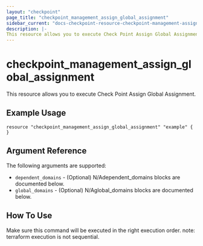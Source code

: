 ```yaml
---
layout: "checkpoint"
page_title: "checkpoint_management_assign_global_assignment"
sidebar_current: "docs-checkpoint-resource-checkpoint-management-assign-global-assignment"
description: |-
This resource allows you to execute Check Point Assign Global Assignment.
---
```


# checkpoint_management_assign_global_assignment

This resource allows you to execute Check Point Assign Global Assignment.

## Example Usage


```hcl
resource "checkpoint_management_assign_global_assignment" "example" {
}
```

## Argument Reference

The following arguments are supported:

* `dependent_domains` - (Optional) N/Adependent_domains blocks are documented below.
* `global_domains` - (Optional) N/Aglobal_domains blocks are documented below.


## How To Use
Make sure this command will be executed in the right execution order. 
note: terraform execution is not sequential.  

